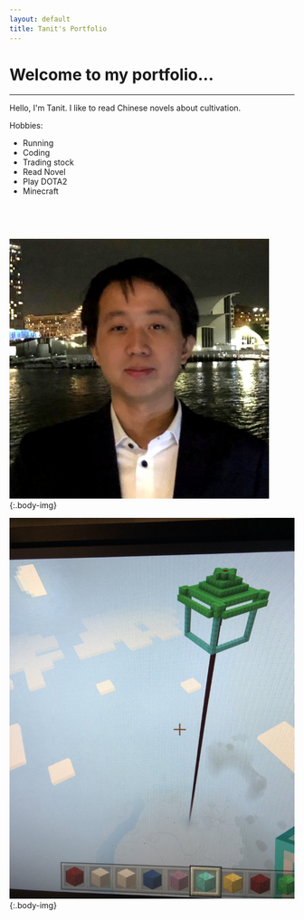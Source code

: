 ```yaml
---
layout: default
title: Tanit's Portfolio
---
```

<!-- ![A photo of Sydney CBD taken from ferry](images/tab_sydney.jpg) -->

# Welcome to my portfolio...

___

Hello, I'm Tanit. I like to read Chinese novels about cultivation.   

Hobbies:
* Running
* Coding
* Trading stock
* Read Novel
* Play DOTA2
* Minecraft

&nbsp;  

&nbsp;

![A photo of me on a cruise party](images/my_pic1.jpg){:.body-img}


![Minecraft tower I built](images/minecraft01.jpg){:.body-img}




<!-- [My Projects](https://tanitpan.github.io/projects) -->



<!-- <!DOCTYPE html>
<html lang="en">
    <head>
        <title> Tanit's Portfolio</title>
        <link href = "style.css" rel = "stylesheet">
    </head>
    <body>
        <h1>Welcome to my portfolio</h1>
        <p>Hello, I'm Tanit. I like to read Chinese novels about cultivation.</p>
        <p>Hobbies:</p>
        <ul>
            <li>
                Running                        
            </li>
            <li>
                Coding                
            </li>
            <li>
                Trading stock
            </li>
            <li>
                Read Novel
            </li>
            <li>
                Play DOTA2
            </li>
        </ul>
        <img class = "body-img" src = "images/my_pic1.jpg"> 
    </body>
</html> -->